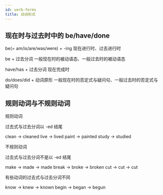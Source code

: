 ```yaml
---
id: verb-forms
title: 动词形式
---
```


## 现在时与过去时中的 be/have/done

be(= am/is/are/was/were) + -ing    现在进行时、过去进行时

be + 过去分词    一般现在时的被动语态、一般过去时的被动语态

have/has + 过去分词    现在完成时

do/does/did + 动词原形    一般现在时的否定式与疑问句、一般过去时的否定式与疑问句

## 规则动词与不规则动词

规则动词

过去式与过去分词以 -ed 结尾

clean → cleaned    live → lived    paint → painted    study → studied

不规则动词

过去式与过去分词不是以 -ed 结尾

make → made → made    break → broke → broken    cut → cut → cut

有些动词的过去式与过去分词不同

know → knew → known    begin → began → begun